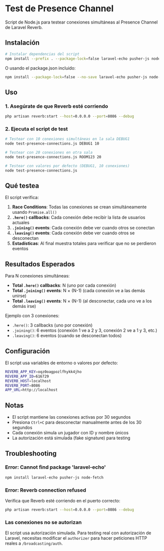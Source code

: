 # Test de Presence Channel

Script de Node.js para testear conexiones simultáneas al Presence Channel de Laravel Reverb.

## Instalación

```bash
# Instalar dependencias del script
npm install --prefix . --package-lock=false laravel-echo pusher-js node-fetch
```

O usando el package.json incluido:

```bash
npm install --package-lock=false --no-save laravel-echo pusher-js node-fetch
```

## Uso

### 1. Asegúrate de que Reverb esté corriendo

```bash
php artisan reverb:start --host=0.0.0.0 --port=8086 --debug
```

### 2. Ejecuta el script de test

```bash
# Testear con 10 conexiones simultáneas en la sala DEBUG1
node test-presence-connections.js DEBUG1 10

# Testear con 20 conexiones en otra sala
node test-presence-connections.js ROOM123 20

# Testear con valores por defecto (DEBUG1, 10 conexiones)
node test-presence-connections.js
```

## Qué testea

El script verifica:

1. **Race Conditions**: Todas las conexiones se crean simultáneamente usando `Promise.all()`
2. **`.here()` callbacks**: Cada conexión debe recibir la lista de usuarios actuales
3. **`.joining()` events**: Cada conexión debe ver cuando otros se conectan
4. **`.leaving()` events**: Cada conexión debe ver cuando otros se desconectan
5. **Estadísticas**: Al final muestra totales para verificar que no se perdieron eventos

## Resultados Esperados

Para N conexiones simultáneas:

- **Total `.here()` callbacks**: N (uno por cada conexión)
- **Total `.joining()` events**: N × (N-1) (cada conexión ve a las demás unirse)
- **Total `.leaving()` events**: N × (N-1) (al desconectar, cada uno ve a los demás irse)

Ejemplo con 3 conexiones:
- `.here()`: 3 callbacks (uno por conexión)
- `.joining()`: 6 eventos (conexión 1 ve a 2 y 3, conexión 2 ve a 1 y 3, etc.)
- `.leaving()`: 6 eventos (cuando se desconectan todos)

## Configuración

El script usa variables de entorno o valores por defecto:

```bash
REVERB_APP_KEY=oqz0oagpozlfhykk4jho
REVERB_APP_ID=616729
REVERB_HOST=localhost
REVERB_PORT=8086
APP_URL=http://localhost
```

## Notas

- El script mantiene las conexiones activas por 30 segundos
- Presiona `Ctrl+C` para desconectar manualmente antes de los 30 segundos
- Cada conexión simula un jugador con ID y nombre únicos
- La autorización está simulada (fake signature) para testing

## Troubleshooting

### Error: Cannot find package 'laravel-echo'
```bash
npm install laravel-echo pusher-js node-fetch
```

### Error: Reverb connection refused
Verifica que Reverb esté corriendo en el puerto correcto:
```bash
php artisan reverb:start --host=0.0.0.0 --port=8086 --debug
```

### Las conexiones no se autorizan
El script usa autorización simulada. Para testing real con autorización de Laravel, necesitas modificar el `authorizer` para hacer peticiones HTTP reales a `/broadcasting/auth`.
